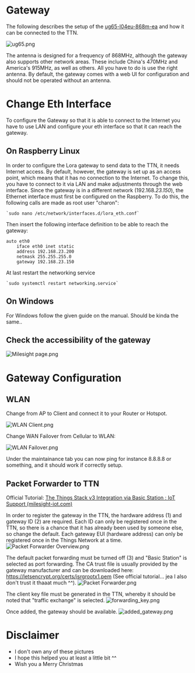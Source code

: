 # Gateway

The following describes the setup of the [ug65-l04eu-868m-ea](https://resource.milesight-iot.com/milesight/document/ug65-datasheet-en.pdf) and how it can be connected to the TTN.

![ug65.png](assets%2Fug65.png)

The antenna is designed for a frequency of 868MHz, although the gateway also supports other network areas. These include China's 470MHz and America's 915MHz, as well as others. All you have to do is use the right antenna. By default, the gateway comes with a web UI for configuration and should not be operated without an antenna.

# Change Eth Interface
To configure the Gateway so that it is able to connect to the Internet you have to use LAN and configure your eth interface so that it can reach the gateway.

## On Raspberry Linux

In order to configure the Lora gateway to send data to the TTN, it needs Internet access. By default, however, the gateway is set up as an access point, which means that it has no connection to the Internet. To change this, you have to connect to it via LAN and make adjustments through the web interface. Since the gateway is in a different network (192.168.*23.150*), the Ethernet interface must first be configured on the Raspberry. To do this, the following calls are made as root user "charon":

	`sudo nano /etc/network/interfaces.d/lora_eth.conf`

Then insert the following interface definition to be able to reach the gateway:

```
auto eth0
	iface eth0 inet static
	address 192.168.23.200
	netmask 255.255.255.0
	gateway 192.168.23.150
```

At last restart the networking service

	`sudo systemctl restart networking.service`

## On Windows

For Windows follow the given guide on the manual. Should be kinda the same.. 



## Check the accessibility of the gateway
![Milesight page.png](assets%2FMilesight%20page.png)

# Gateway Configuration
## WLAN

Change from AP to Client and connect it to your Router or Hotspot.

![WLAN Client.png](assets%2FWLAN%20Client.png)

Change WAN Failover from Cellular to WLAN:

![WLAN Failover.png](assets%2FWLAN%20Failover.png)

Under the maintainance tab you can now ping for instance 8.8.8.8 or something, and it should work if correctly setup.

## Packet Forwarder to TTN

Official Tutorial: [The Things Stack v3 Integration via Basic Station : IoT Support (milesight-iot.com)](https://support.milesight-iot.com/support/solutions/articles/73000514079-how-to-connect-milesight-gateway-to-the-things-stack-v3-via-basic-station)

In order to register the gateway in the TTN, the hardware address (1) and gateway ID (2) are required. Each ID can only be registered once in the TTN, so there is a chance that it has already been used by someone else, so change the default. Each gateway EUI (hardware address) can only be registered once in the Things Network at a time.
![Packet Forwarder Overview.png](assets%2FPacket%20Forwarder%20Overview.png)

The default packet forwarding must be turned off (3) and "Basic Station" is selected as port forwarding. The CA trust file is usually provided by the gateway manufacturer and can be downloaded here: https://letsencrypt.org/certs/isrgrootx1.pem (See official tutorial... jea I also don't trust it thaaat much ^^).
![Packet Forwarder.png](assets%2FPacket%20Forwarder.png)

The client key file must be generated in the TTN, whereby it should be noted that "traffic exchange" is selected.
![forwarding_key.png](assets%2Fforwarding_key.png)

Once added, the gateway should be available.
![added_gateway.png](assets%2Fadded_gateway.png)


# Disclaimer
 - I don't own any of these pictures
 - I hope this helped you at least a little bit ^^
 - Wish you a Merry Christmas